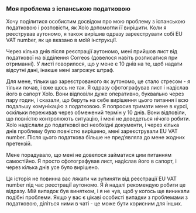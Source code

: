 ### Моя проблема з іспанською податковою

Хочу поділитися особистим досвідом про мою проблему з іспанською податковою і розповісти, як Xolo допомогли її вирішити.
Коли я реєстрував аутономо, я також вирішив одразу зареєструвати собі EU VAT number, як це вказано в моїй інструкції.

Через кілька днів після реєстрації аутономо, мені прийшов лист від податкової на відділення Correos (довелося навіть
розписатися при отриманні). У листі говорилося, що у мене є 10 днів на те, щоб надати відсутні дані, інакше мені
загрожує штраф.

Для мене, тільки що зареєстрованого як аутономо, це стало стресом - я тільки почав, і вже щось не так. Я одразу
сфотографував лист і надіслав його в сапорт Xolo. Вони відповіли дуже оперативно, буквально через пару годин, і сказали,
що беруть на себе вирішення цього питання і всю подальшу комунікацію з податковою. Я попросив тримати мене в курсі,
оскільки переживав через обмежений термін у 10 днів. Вони відповіли, що повністю контролюють ситуацію, і мені не
доведеться нічого робити. Xolo надіслали до податкової всі необхідні документи, і через кілька днів проблему було
повністю вирішено, мені зареєстрували EU VAT number. Після цього податкова більше не пред’являла до мене жодних
претензій.

Мене порадувало, що мені не довелося займатися цим питанням самостійно. Я просто сфотографував лист, надіслав його в
сапорт, і через кілька днів усе було вирішено.

Ця історія не повинна вас лякати чи зупиняти від реєстрації EU VAT number під час реєстрації аутономо. Я й надалі
рекомендую робити це відразу. Мій випадок був винятком, і я не чув, щоб у когось ще виникали подібні проблеми. Якщо у
вас є цікаві особисті випадки з проблемами з податковою, діліться ними в чаті - це може бути корисним для інших.
